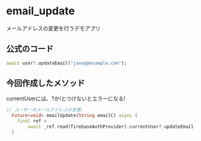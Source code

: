 # email_update
メールアドレスの変更を行うデモアプリ

## 公式のコード
```dart
await user?.updateEmail("janeq@example.com");
```

## 今回作成したメソッド
currentUserには、?か!とつけないとエラーになる!
```dart
// ユーザーのメールアドレスの変更.
  Future<void> emailUpdate(String emailC) async {
    final ref =
        await _ref.read(firebaseAuthProvider).currentUser?.updateEmail(emailC);
  }
```